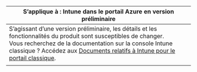 |S’applique à : Intune dans le portail Azure en version préliminaire |
|--|
|S’agissant d’une version préliminaire, les détails et les fonctionnalités du produit sont susceptibles de changer.<br>Vous recherchez de la documentation sur la console Intune classique ? Accédez aux [Documents relatifs à Intune pour le portail classique](https://docs.microsoft.com/intune-classic/understand-explore/introduction-to-microsoft-intune).|
| |

